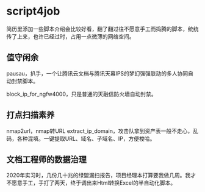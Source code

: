 # script4job
简历里添加一些脚本介绍会比较好看，翻了翻过往不愿意手工而捣腾的脚本，统统传了上来，也许已经过时，占用一点微薄的网络空间。


## 值守闲余

pausau，扒手，一个让腾讯云文档与腾讯天幕IPS的梦幻强强联动的多人协同自动封禁脚本。

block_ip_for_ngfw4000，只是普通的天融信防火墙自动封禁。


## 打点扫描素养

nmap2url，nmap转URL
extract_ip_domain，攻击队拿到资产表一般不走心，乱码，各种混填。一键提取URL、域名、子域名、IP，方便梭哈。



## 文档工程师的数据治理

2020年实习时，几份几十兆的绿盟漏扫报告，项目经理本打算要我做几周。我才不愿意手工，手打了两天，终于调出来Html转换Excel的半自动化脚本。